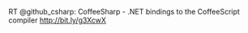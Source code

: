 <!--
id: 4782926185
link: http://kevinisom.info/post/4782926185/rt-github-csharp-coffeesharp-net-bindings-to
slug: rt-github-csharp-coffeesharp-net-bindings-to
date: Thu Apr 21 2011 11:26:43 GMT+1200 (NZST)
raw: {"blog_name":"kevinisom","id":4782926185,"post_url":"http://kevinisom.info/post/4782926185/rt-github-csharp-coffeesharp-net-bindings-to","slug":"rt-github-csharp-coffeesharp-net-bindings-to","type":"text","date":"2011-04-20 23:26:43 GMT","timestamp":1303342003,"state":"published","format":"html","reblog_key":"W9VnrWU5","tags":[],"short_url":"http://tmblr.co/Zw68Yy4T5Qbf","highlighted":[],"feed_item":"http://twitter.com/kev_nz/statuses/60129065352441856","from_feed_id":"650289","note_count":0,"title":null,"body":"<p>RT @github_csharp: CoffeeSharp - .NET bindings to the CoffeeScript compiler <a href=\"http://bit.ly/g3XcwX\" target=\"_blank\">http://bit.ly/g3XcwX</a></p>"}
publish: 2011-04-021
tags: 
title: null
-->


RT @github\_csharp: CoffeeSharp - .NET bindings to the CoffeeScript
compiler <http://bit.ly/g3XcwX>


